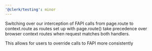 ```yaml
---
'@clerk/testing': minor
---
```


Switching over our interception of FAPI calls from page.route to context.route as routes set up with page.route() take precedence over browser context routes when request matches both handlers.

This allows for users to override calls to FAPI more consistently
